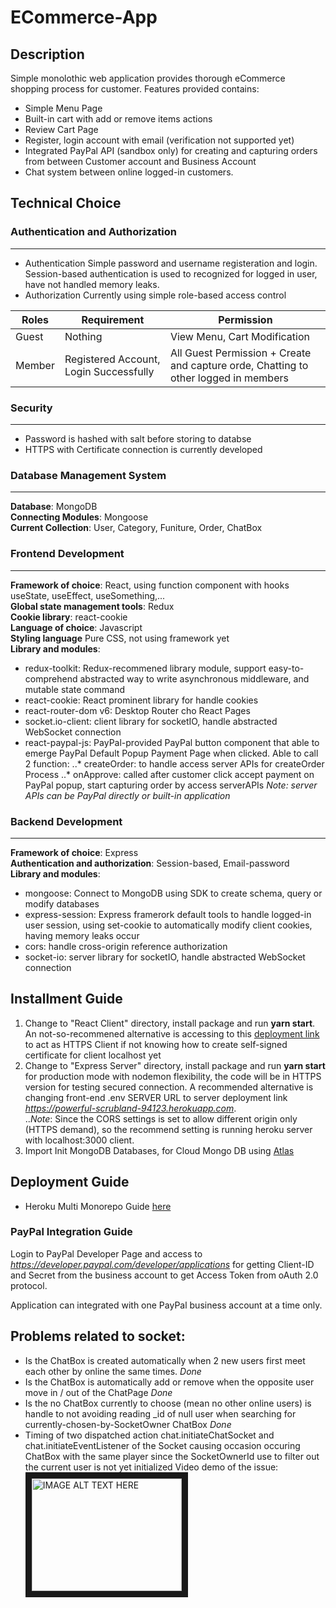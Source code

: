# ECommerce-App
## Description 
Simple monolothic web application provides thorough eCommerce shopping process for customer. Features provided contains:
* Simple Menu Page
* Built-in cart with add or remove items actions
* Review Cart Page
* Register, login account with email (verification not supported yet)
* Integrated PayPal API (sandbox only) for creating and capturing orders from between Customer account and Business Account
* Chat system between online logged-in customers.

## Technical Choice
### Authentication and Authorization
***
* Authentication
Simple password and username registeration and login.  
Session-based authentication is used to recognized for logged in user, have not handled memory leaks.
* Authorization
Currently using simple role-based access control

| Roles | Requirement | Permission   | 
| ----- | ----------- | ------------ |
| Guest | Nothing     |View Menu, Cart Modification     |
|Member |Registered Account, Login Successfully| All Guest Permission + Create and capture orde, Chatting to other logged in members|

### Security
***
* Password is hashed with salt before storing to databse  
* HTTPS with Certificate connection is currently developed

### Database Management System
***
**Database**: MongoDB  
**Connecting Modules**: Mongoose  
**Current Collection**: User, Category, Funiture, Order, ChatBox

### Frontend Development
***
**Framework of choice**: React, using function component with hooks useState, useEffect, useSomething,...  
**Global state management tools**: Redux  
**Cookie library**: react-cookie  
**Language of choice**: Javascript  
**Styling language** Pure CSS, not using framework yet  
**Library and modules**: 
* redux-toolkit: Redux-recommened library module, support easy-to-comprehend abstracted way to write asynchronous middleware, and mutable state command
* react-cookie: React prominent library for handle cookies
* react-router-dom v6: Desktop Router cho React Pages
* socket.io-client: client library for socketIO, handle abstracted WebSocket connection
* react-paypal-js: PayPal-provided PayPal button component that able to emerge PayPal Default Popup Payment Page when clicked. Able to call 2 function: 
..* createOrder: to handle access server APIs for createOrder Process
..* onApprove: called after customer click accept payment on PayPal popup, start capturing order by access serverAPIs
 *Note: server APIs can be PayPal directly or built-in application*

### Backend Development
***
**Framework of choice**: Express  
**Authentication and authorization**: Session-based, Email-password  
**Library and modules**:   
* mongoose: Connect to MongoDB using SDK to create schema, query or modify databases
* express-session: Express framerork default tools to handle logged-in user session, using set-cookie to automatically modify client cookies, having memory leaks occur
* cors: handle cross-origin reference authorization
* socket-io: server library for socketIO, handle abstracted WebSocket connection

## Installment Guide
1. Change to "React Client" directory, install package and run **yarn start**. An not-so-recommened alternative is accessing to this [deployment link](https://immense-scrubland-27295.herokuapp.com/) to act as HTTPS Client if not knowing how to create self-signed certificate for client localhost yet
2. Change to "Express Server" directory, install package and run **yarn start** for production mode with nodemon flexibility, the code will be in HTTPS version for testing secured connection. A recommended alternative is changing front-end .env SERVER URL to server deployment link *https://powerful-scrubland-94123.herokuapp.com*.  
..*Note*: Since the CORS settings is set to allow different origin only (HTTPS demand), so the recommend setting is running heroku server with localhost:3000 client.
3. Import Init MongoDB Databases, for Cloud Mongo DB using [Atlas](https://www.mongodb.com/cloud)

## Deployment Guide
* Heroku Multi Monorepo Guide [here](https://blog.softup.co/how-to-deploy-a-monorepo-to-multiple-heroku-apps-using-github-actions/)

### PayPal Integration Guide
Login to PayPal Developer Page and access to *https://developer.paypal.com/developer/applications* for getting Client-ID and Secret from the business account to get Access Token from oAuth 2.0 protocol.

Application can integrated with one PayPal business account at a time only.


## Problems related to socket:
* Is the ChatBox is created automatically when 2 new users first meet each other by online the same times. *Done*
* Is the ChatBox is automatically add or remove when the opposite user move in / out of the ChatPage *Done*
* Is the no ChatBox currently to choose (mean no other online users) is handle to not avoiding reading _id of null user when searching for currently-chosen-by-SocketOwner ChatBox *Done*
* Timing of two dispatched action chat.initiateChatSocket and chat.initiateEventListener of the Socket causing occasion occuring ChatBox with the same player since the SocketOwnerId use to filter out the current user is not yet initialized
Video demo of the issue: 
<a href="http://www.youtube.com/watch?feature=player_embedded&v=sX3jX9Cm4-I
" target="_blank"><img src="http://img.youtube.com/vi/sX3jX9Cm4-I/0.jpg" 
alt="IMAGE ALT TEXT HERE" width="240" height="180" border="10" /></a>